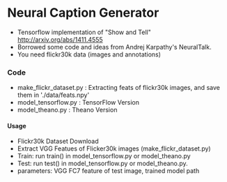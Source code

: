 # Neural Caption Generator
* Tensorflow implementation of "Show and Tell" http://arxiv.org/abs/1411.4555
 * Borrowed some code and ideas from Andrej Karpathy's NeuralTalk.
* You need flickr30k data (images and annotations)
 
### Code
* make_flickr_dataset.py : Extracting feats of flickr30k images, and save them in './data/feats.npy' 
* model_tensorflow.py : TensorFlow Version
* model_theano.py : Theano Version
 
#### Usage
* Flickr30k Dataset Download
* Extract VGG Featues of Flicker30k images (make_flickr_dataset.py)
* Train: run train() in  model_tensorflow.py or model_theano.py
* Test: run test() in model_tensorflow.py or model_theano.py. 
 * parameters: VGG FC7 feature of test image, trained model path
